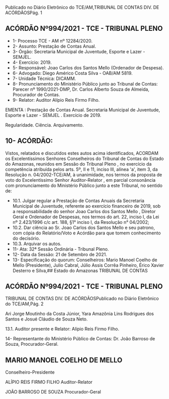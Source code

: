 Publicado  no  Diário  Eletrônico do TCE/AM,TRIBUNAL DE CONTAS DIV. DE ACÓRDÃOSPág. 1

## ACÓRDÃO Nº994/2021 - TCE - TRIBUNAL PLENO

- 1- Processo TCE - AM nº 12284/2020.
- 2- Assunto: Prestação de Contas Anual.
- 3- Órgão: Secretaria Municipal de Juventude, Esporte e Lazer - SEMJEL.
- 4- Exercício: 2019.
- 5- Responsável: Joao Carlos dos Santos Mello (Ordenador de Despesa).
- 6- Advogado: Diego Américo Costa Silva - OAB/AM 5819.
- 7- Unidade Técnica: DICAMM.
- 8- Pronunciamento  do  Ministério  Público  junto  ao  Tribunal  de  Contas: Parecer  nº 1990/2021-DMP, Dr. Carlos Alberto Souza de Almeida, Procurador de Contas.
- 9- Relator: Auditor Alípio Reis Firmo Filho.

EMENTA :  Prestação  de  Contas  Anual.  Secretaria Municipal de Juventude, Esporte e Lazer - SEMJEL . Exercício de 2019.

Regularidade. Ciência. Arquivamento.

## 10-  ACÓRDÃO:

Vistos, relatados e discutidos estes autos acima identificados, ACORDAM os Excelentíssimos Senhores Conselheiros do Tribunal de Contas do Estado do Amazonas, reunidos em Sessão do Tribunal Pleno , no exercício da competência atribuída pelos arts. 5º, II e 11, inciso III, alínea 'a', item 3, da Resolução n. 04/2002-TCE/AM, à unanimidade, nos  termos  da  proposta  de  voto  do  Excelentíssimo  Senhor  Auditor-Relator ,  em  parcial consonância com pronunciamento do Ministério Público junto a este Tribunal, no sentido de:

- 10.1. Julgar regular a Prestação de Contas Anuais da Secretaria Municipal de Juventude, referente ao exercício financeiro de 2019, sob a responsabilidade do senhor Joao Carlos dos Santos Mello , Diretor Geral e  Ordenador  de  Despesas,  nos  termos  do  art.  22,  inciso  I,  da  Lei  nº 2.423/1996 c/c art. 188, §1° inciso I, da Resolução n° 04/2002;
- 10.2. Dar  ciência ao  Sr. Joao Carlos dos Santos Mello e  seu patrono,  com cópia  do  Relatório/Voto  e  Acórdão  para  que  tomem  conhecimento  do decisório.
- 10.3. Arquivar os autos.
- 11-  Ata: 32ª Sessão Ordinária - Tribunal Pleno.
- 12-  Data da Sessão: 21 de Setembro de 2021.
- 13-  Especificação do quorum: Conselheiros: Mario Manoel Coelho de Mello (Presidente), Julio Cabral, Júlio Assis Corrêa Pinheiro, Érico Xavier Desterro e Silva,## Estado do Amazonas TRIBUNAL DE CONTAS

## ACÓRDÃO Nº994/2021 - TCE - TRIBUNAL PLENO

TRIBUNAL DE CONTAS DIV. DE ACÓRDÃOSPublicado  no  Diário  Eletrônico do TCE/AM,Pág. 2

Ari  Jorge  Moutinho  da  Costa  Júnior,  Yara  Amazônia  Lins  Rodrigues  dos  Santos  e Josué Cláudio de Souza Neto.

13.1. Auditor presente e Relator: Alípio Reis Firmo Filho.

14-  Representante  do  Ministério  Público  de  Contas: Dr. João  Barroso  de  Souza, Procurador-Geral.

## MARIO MANOEL COELHO DE MELLO

Conselheiro-Presidente

ALÍPIO REIS FIRMO FILHO Auditor-Relator

JOÃO BARROSO DE SOUZA Procurador-Geral